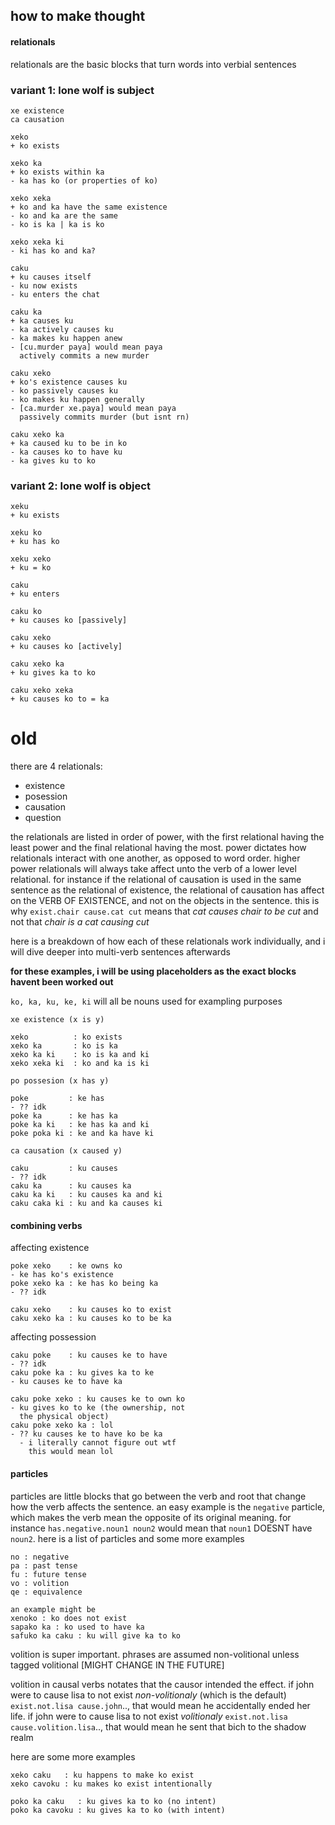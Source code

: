## how to make thought

#### relationals
relationals are the basic blocks that turn
words into verbial sentences

### variant 1: lone wolf is subject
```
xe existence
ca causation

xeko
+ ko exists

xeko ka
+ ko exists within ka
- ka has ko (or properties of ko)

xeko xeka
+ ko and ka have the same existence
- ko and ka are the same
- ko is ka | ka is ko

xeko xeka ki
- ki has ko and ka?

caku
+ ku causes itself
- ku now exists
- ku enters the chat

caku ka
+ ka causes ku
- ka actively causes ku
- ka makes ku happen anew
- [cu.murder paya] would mean paya
  actively commits a new murder

caku xeko
+ ko's existence causes ku
- ko passively causes ku
- ko makes ku happen generally
- [ca.murder xe.paya] would mean paya
  passively commits murder (but isnt rn)

caku xeko ka
+ ka caused ku to be in ko
- ka causes ko to have ku
- ka gives ku to ko
```
### variant 2: lone wolf is object
```
xeku
+ ku exists

xeku ko
+ ku has ko

xeku xeko
+ ku = ko

caku
+ ku enters

caku ko
+ ku causes ko [passively]

caku xeko
+ ku causes ko [actively]

caku xeko ka
+ ku gives ka to ko

caku xeko xeka
+ ku causes ko to = ka
```
# old
there are 4 relationals:
+ existence
+ posession
+ causation
+ question

the relationals are listed in order of power,
with the first relational having the least power
and the final relational having the most.
power
dictates how relationals interact with one another,
as opposed to word order.
higher power relationals will always take affect
unto the verb of a lower level relational.
for instance if the relational of causation is
used in the same sentence as the relational of
existence, the relational of causation has affect
on the VERB OF EXISTENCE, and not on the objects
in the sentence.
this is why `exist.chair cause.cat cut` means
that *cat causes chair to be cut* and
not that *chair is a cat causing cut*

here is a breakdown of how each of these
relationals work individually, and i will dive
deeper into multi-verb sentences afterwards

**for these examples, i will be using placeholders
as the exact blocks havent been worked out**

`ko, ka, ku, ke, ki` will all be nouns used for
exampling purposes

```
xe existence (x is y)

xeko          : ko exists
xeko ka       : ko is ka
xeko ka ki    : ko is ka and ki
xeko xeka ki  : ko and ka is ki
```
```
po possesion (x has y)

poke         : ke has
- ?? idk
poke ka      : ke has ka
poke ka ki   : ke has ka and ki
poke poka ki : ke and ka have ki
```
```
ca causation (x caused y)

caku         : ku causes
- ?? idk
caku ka      : ku causes ka
caku ka ki   : ku causes ka and ki
caku caka ki : ku and ka causes ki
```
#### combining verbs
affecting existence
```
poke xeko    : ke owns ko
- ke has ko's existence
poke xeko ka : ke has ko being ka
- ?? idk

caku xeko    : ku causes ko to exist
caku xeko ka : ku causes ko to be ka
```
affecting possession
```
caku poke    : ku causes ke to have
- ?? idk
caku poke ka : ku gives ka to ke
- ku causes ke to have ka

caku poke xeko : ku causes ke to own ko
- ku gives ko to ke (the ownership, not
  the physical object)
caku poke xeko ka : lol
- ?? ku causes ke to have ko be ka
  - i literally cannot figure out wtf
    this would mean lol
```

#### particles
particles are little blocks that go between
the verb and root that change how the verb
affects the sentence. an easy example is the
`negative` particle, which makes the verb mean
the opposite of its original meaning. for instance
`has.negative.noun1 noun2` would mean that `noun1`
DOESNT have `noun2`. here is a list of particles
and some more examples
```
no : negative
pa : past tense
fu : future tense
vo : volition
qe : equivalence
```
```
an example might be
xenoko : ko does not exist
sapako ka : ko used to have ka
safuko ka caku : ku will give ka to ko
```
volition is super important.
phrases are assumed non-volitional
unless tagged volitional [MIGHT CHANGE
IN THE FUTURE]

volition in causal verbs notates
that the causor intended the effect.
if john were to cause lisa to not exist
*non-volitionaly* (which is the default)
`exist.not.lisa cause.john`..,
that would mean he accidentally ended her
life. if john were to cause lisa to
not exist *volitionaly* `exist.not.lisa
cause.volition.lisa`.., that would mean
he sent that bich to the shadow realm

here are some more examples
```
xeko caku   : ku happens to make ko exist
xeko cavoku : ku makes ko exist intentionally

poko ka caku   : ku gives ka to ko (no intent)
poko ka cavoku : ku gives ka to ko (with intent)

